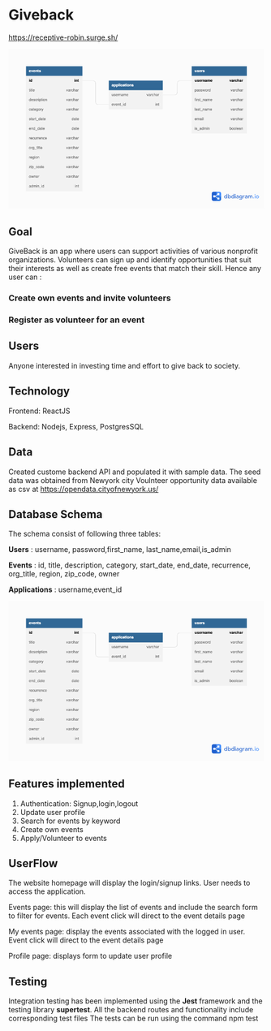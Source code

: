 # Giveback

https://receptive-robin.surge.sh/

![This is an image](/capstone%202.png)

## Goal
GiveBack is an app where users can support activities of various nonprofit organizations.  Volunteers can sign up and identify opportunities that suit their interests as well as create free events that match their skill. Hence any user can :
 ### Create own events and invite volunteers
 ### Register as volunteer for an event


## Users
Anyone interested in investing time and effort to give back to society.

## Technology
Frontend: ReactJS

Backend: Nodejs, Express, PostgresSQL

## Data
Created custome backend API and populated it with sample data. The seed data was obtained from Newyork city Voulnteer opportunity data available as csv at https://opendata.cityofnewyork.us/

## Database Schema
The schema consist of following three tables:

**Users** : username, password,first_name, last_name,email,is_admin

**Events** : id, title, description, category, start_date,  end_date, recurrence, org_title, region, zip_code, owner

**Applications** : username,event_id

![This is an image](/capstone%202.png)

## Features implemented
1. Authentication: Signup,login,logout
2. Update user profile
3. Search for events by keyword
4. Create own events
5. Apply/Volunteer to events

## UserFlow

The website homepage will display the login/signup links. User needs to access the application.

Events page: this will display the list of events and include the search form to filter for events. Each event click will direct to the event details page

My events page: display the events associated with the logged in user. Event click will direct to the event details page

Profile page: displays form to update user profile


## Testing
Integration testing has been implemented using the **Jest** framework and the testing library **supertest**. All the backend routes and functionality include corresponding test files
The tests can be run using the command npm test

